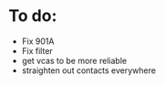 # To do: 

* Fix 901A
* Fix filter 
* get vcas to be more reliable 
* straighten out contacts everywhere	

